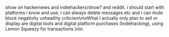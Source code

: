 show on hackernews and indiehackers/show? and reddit. i should start with platforms i know and use, i can always delete messages etc and i can mute block negativity unhealthy criticism\n\nWhat I actually only plan to sell or display are digital tools and digital platform purchases (Indiehacking), using Lemon Squeezy for transactions.\n\n
